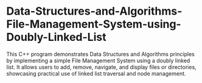 # Data-Structures-and-Algorithms-File-Management-System-using-Doubly-Linked-List
This C++ program demonstrates Data Structures and Algorithms principles by implementing a simple File Management System using a doubly linked list. It allows users to add, remove, navigate, and display files or directories, showcasing practical use of linked list traversal and node management.
